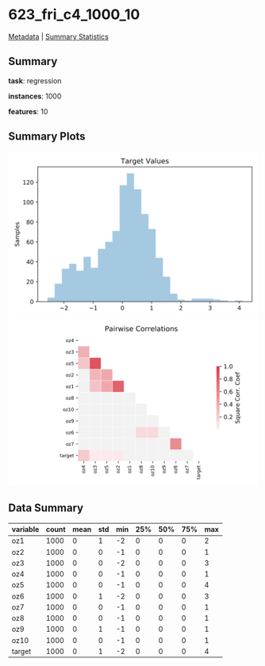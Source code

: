 # 623_fri_c4_1000_10

[Metadata](metadata.yaml) | [Summary Statistics](summary_stats.csv)

## Summary

**task**: regression

**instances**: 1000

**features**: 10

## Summary Plots

![Labels](label.svg)
![Corr](corr.svg)

## Data Summary

|	variable	|	count	|	mean	|	std	|	min	|	25%	|	50%	|	75%	|	max|
| --- | --- | --- | --- | --- | --- | --- | --- | --- |
|	oz1	|	1000	|	0	|	1	|	-2	|	0	|	0	|	0	|	2
|	oz2	|	1000	|	0	|	0	|	-1	|	0	|	0	|	0	|	1
|	oz3	|	1000	|	0	|	0	|	-2	|	0	|	0	|	0	|	3
|	oz4	|	1000	|	0	|	0	|	-1	|	0	|	0	|	0	|	1
|	oz5	|	1000	|	0	|	0	|	-1	|	0	|	0	|	0	|	4
|	oz6	|	1000	|	0	|	1	|	-2	|	0	|	0	|	0	|	3
|	oz7	|	1000	|	0	|	0	|	-1	|	0	|	0	|	0	|	1
|	oz8	|	1000	|	0	|	0	|	-1	|	0	|	0	|	0	|	1
|	oz9	|	1000	|	0	|	1	|	-1	|	0	|	0	|	0	|	1
|	oz10	|	1000	|	0	|	0	|	-1	|	0	|	0	|	0	|	1
|	target	|	1000	|	0	|	1	|	-2	|	0	|	0	|	0	|	4
